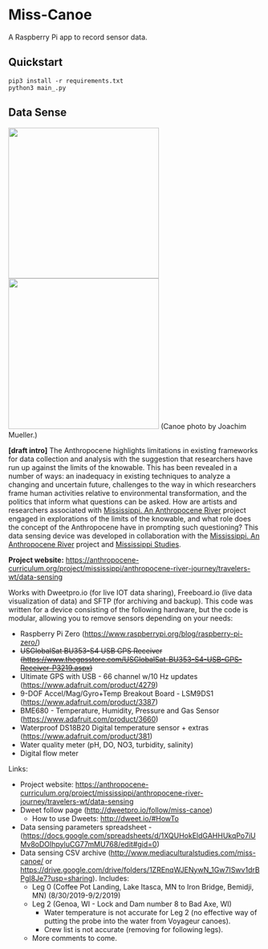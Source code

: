 # Miss-Canoe

A Raspberry Pi app to record sensor data.

## Quickstart

```
pip3 install -r requirements.txt
python3 main_.py
```

## Data Sense
<img height=300 src="http://www.mediaculturalstudies.com/miss-canoe/Data_Sensing-1600x900.jpg"> <img height=300 src="http://www.mediaculturalstudies.com/miss-canoe/JOM_0881.JPG">
(Canoe photo by Joachim Mueller.)

<b>[draft intro]</b> The Anthropocene highlights limitations in existing frameworks 
for data collection and analysis with the suggestion that researchers have run up 
against the limits of the knowable. This has been revealed in a number of ways: an 
inadequacy in existing techniques to analyze a changing and uncertain future, 
challenges to the way in which researchers frame human activities relative to 
environmental transformation, and the politics that inform what questions can be 
asked. How are artists and researchers associated with <a 
href="https://anthropocene-curriculum.org/">Mississippi. 
An Anthropocene River</a> project engaged in explorations of the limits of the 
knowable, and what role does the concept of the Anthropocene have in prompting such 
questioning? This data sensing device was developed in collaboration with the <a 
href="https://anthropocene-curriculum.org/">Mississippi. 
An Anthropocene River</a> project and <a 
href="http://mississippistudies.org/">Mississippi Studies</a>. 

<b>Project website:</b> https://anthropocene-curriculum.org/project/mississippi/anthropocene-river-journey/travelers-wt/data-sensing

Works with Dweetpro.io 
(for live IOT data sharing), Freeboard.io (live data visualization of data) and SFTP 
(for archiving and backup). This code was written for a device consisting of the 
following hardware, but the code is modular, allowing you to remove sensors depending 
on your needs: 

* Raspberry Pi Zero (https://www.raspberrypi.org/blog/raspberry-pi-zero/) 
* <s>USGlobalSat BU353-S4 USB GPS Receiver (https://www.thegpsstore.com/USGlobalSat-BU353-S4-USB-GPS-Receiver-P3219.aspx)</s> 
* Ultimate GPS with USB - 66 channel w/10 Hz updates 
(https://www.adafruit.com/product/4279) 
* 9-DOF Accel/Mag/Gyro+Temp Breakout Board - LSM9DS1 (https://www.adafruit.com/product/3387) 
* BME680 - Temperature, Humidity, Pressure and Gas Sensor (https://www.adafruit.com/product/3660) 
* Waterproof DS18B20 Digital temperature sensor + extras (https://www.adafruit.com/product/381) 
* Water quality meter (pH, DO, NO3, turbidity, salinity) 
* Digital flow meter

Links:
* Project website: https://anthropocene-curriculum.org/project/mississippi/anthropocene-river-journey/travelers-wt/data-sensing
* Dweet follow page (http://dweetpro.io/follow/miss-canoe)
  * How to use Dweets: http://dweet.io/#HowTo
* Data sensing parameters spreadsheet - (https://docs.google.com/spreadsheets/d/1XQUHokEldGAHHUkqPo7iUMv8oDOIhpyluCG77mMU768/edit#gid=0)
* Data sensing CSV archive (http://www.mediaculturalstudies.com/miss-canoe/ or https://drive.google.com/drive/folders/1ZREnqWJENywN_1Gw7ISwv1drBPgI8Je7?usp=sharing). Includes:
  * Leg 0 (Coffee Pot Landing, Lake Itasca, MN to Iron Bridge, Bemidji, MN) (8/30/2019-9/2/2019) 
  * Leg 2 (Genoa, WI - Lock and Dam number 8 to Bad Axe, WI)
    * Water temperature is not accurate for Leg 2 (no effective way of putting the probe into the water from Voyageur canoes).
    * Crew list is not accurate (removing for following legs).
  * More comments to come.

